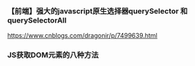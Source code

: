 ### 【前端】强大的javascript原生选择器querySelector 和 querySelectorAll
https://www.cnblogs.com/dragonir/p/7499639.html

### JS获取DOM元素的八种方法

